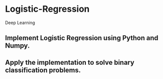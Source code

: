 # Logistic-Regression
Deep Learning




## Implement Logistic Regression using Python and Numpy.
## Apply the implementation to solve binary classification problems.

